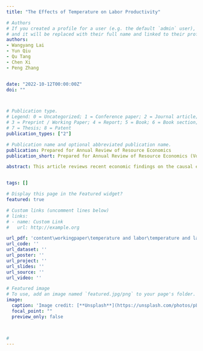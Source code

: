 ```yaml
---
title: "The Effects of Temperature on Labor Productivity"

# Authors
# If you created a profile for a user (e.g. the default `admin` user), write the username (folder name) here 
# and it will be replaced with their full name and linked to their profile.
authors:
- Wangyang Lai
- Yun Qiu
- Qu Tang
- Chen Xi
- Peng Zhang


date: "2022-10-12T00:00:00Z"
doi: ""



# Publication type.
# Legend: 0 = Uncategorized; 1 = Conference paper; 2 = Journal article;
# 3 = Preprint / Working Paper; 4 = Report; 5 = Book; 6 = Book section;
# 7 = Thesis; 8 = Patent
publication_types: ["2"]

# Publication name and optional abbreviated publication name.
publication: Prepared for Annual Review of Resource Economics
publication_short: Prepared for Annual Review of Resource Economics (Volume 15)

abstract: This article reviews recent economic findings on the causal effects of temperature on labor productivity. The impact of temperature shocks on micro-level worker and plant productivity is a core channel in explaining temperature effects on aggregate economic output at the  macro-level. Besides physiological effects revealed in scientific studies, economic studies also find negative effects of temperature on mental productivity, including cognition performance, learning, and consequential decisions. The effectiveness of adaptation is inconsistent in macro and micro findings. Adaptation is found to be almost futile at the regional scale, but indeed alleviates temperature damage in various micro-level contexts. We highlight the distributional effects of temperature, and early-life exposure to extreme temperatures causes long-standing effects in adulthood. We propose some limitations of existing studies and provide several key points for future work.


tags: []

# Display this page in the Featured widget?
featured: true

# Custom links (uncomment lines below)
# links:
# - name: Custom Link
#   url: http://example.org

url_pdf: 'content\workingpaper\temperature and labor\temperature and labor producitvity.pdf'
url_code: ''
url_dataset: ''
url_poster: ''
url_project: ''
url_slides: ''
url_source: ''
url_video: ''

# Featured image
# To use, add an image named `featured.jpg/png` to your page's folder. 
image:
  caption: 'Image credit: [**Unsplash**](https://unsplash.com/photos/pLCdAaMFLTE)'
  focal_point: ""
  preview_only: false



#
---
```

